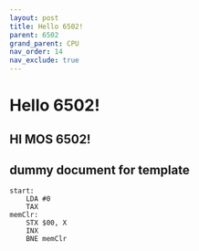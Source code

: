 ```yaml
---
layout: post
title: Hello 6502!
parent: 6502
grand_parent: CPU
nav_order: 14
nav_exclude: true
---
```


# Hello 6502!
## HI MOS 6502!
## dummy document for template
```
start:
    LDA #0
    TAX
memClr:
    STX $00, X
    INX
    BNE memClr
```
